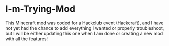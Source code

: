 # I-m-Trying-Mod
This Minecraft mod was coded for a Hackclub event (Hackcraft), and I have not yet had the chance to add everything I wanted or properly troubleshoot, but I will be either updating this one when I am done or creating a new mod with all the features!

